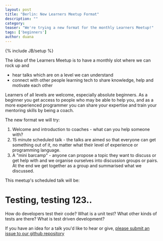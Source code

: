 ```yaml
---
layout: post
title: "Berlin: New Learners Meetup Format"
description: ""
category:
teaser: "We're trying a new format for the monthly Learners Meetup!"
tags: ['beginners']
author: duana
---
```

{% include JB/setup %}

The idea of the Learners Meetup is to have a monthly slot where we can rock up and
* hear talks which are on a level we can understand
* connect with other people learning tech to share knowledge, help and motivate each other

Learners of all levels are welcome, especially absolute beginners.  As a
beginner you get access to people who may be able to help you, and as a more
experienced programmer you can share your expertise and train your mentoring
skills by being a coach.

The new format we will try:
1. Welcome and introduction to coaches - what can you help someone with?
2. 15 minute scheduled talk - the talks are aimed so that everyone can get something out of it, no matter what their level of experience or programming language.
3. A "mini barcamp" - anyone can propose a topic they want to discuss or get
help with and we organise ourselves into discussion groups or pairs. At the end we get
together as a group and summarised what we discussed.

This meetup's scheduled talk will be:

# Testing, testing 123..
How do developers test their code?
What is a unit test? What other kinds of tests are there?
What is test driven development?

If you have an idea for a talk you'd like to hear or give, [please submit an issue to our github repository](https://github.com/OpenTechSchool/learners-meetup-berlin)


